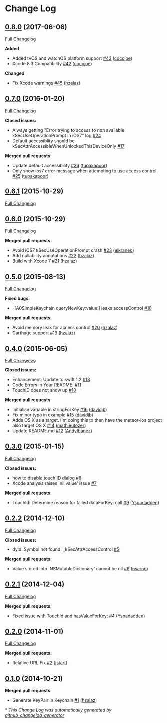 # Change Log

## [0.8.0](https://github.com/auth0/SimpleKeychain/tree/0.8.0) (2017-06-06)
[Full Changelog](https://github.com/auth0/SimpleKeychain/compare/0.7.0...0.8.0)

**Added**
- Added tvOS and watchOS platform support [\#43](https://github.com/auth0/SimpleKeychain/pull/43) ([cocojoe](https://github.com/cocojoe))
- Xcode 8.3 Compatibility [\#42](https://github.com/auth0/SimpleKeychain/pull/42) ([cocojoe](https://github.com/cocojoe))

**Changed**
- Fix Xcode warnings [\#45](https://github.com/auth0/SimpleKeychain/pull/45) ([hzalaz](https://github.com/hzalaz))

## [0.7.0](https://github.com/auth0/SimpleKeychain/tree/0.7.0) (2016-01-20)
[Full Changelog](https://github.com/auth0/SimpleKeychain/compare/0.6.1...0.7.0)

**Closed issues:**

- Always getting "Error trying to access to non available kSecUseOperationPrompt in iOS7" log [\#24](https://github.com/auth0/SimpleKeychain/issues/24)
- Default accessiblity should be kSecAttrAccessibleWhenUnlockedThisDeviceOnly [\#17](https://github.com/auth0/SimpleKeychain/issues/17)

**Merged pull requests:**

- Update default accessibility [\#26](https://github.com/auth0/SimpleKeychain/pull/26) ([tupakapoor](https://github.com/tupakapoor))
- Only show ios7 error message when attempting to use access control [\#25](https://github.com/auth0/SimpleKeychain/pull/25) ([tupakapoor](https://github.com/tupakapoor))

## [0.6.1](https://github.com/auth0/SimpleKeychain/tree/0.6.1) (2015-10-29)
[Full Changelog](https://github.com/auth0/SimpleKeychain/compare/0.6.0...0.6.1)

## [0.6.0](https://github.com/auth0/SimpleKeychain/tree/0.6.0) (2015-10-29)
[Full Changelog](https://github.com/auth0/SimpleKeychain/compare/0.5.0...0.6.0)

**Merged pull requests:**

- Avoid iOS7 kSecUseOperationPrompt crash [\#23](https://github.com/auth0/SimpleKeychain/pull/23) ([elkraneo](https://github.com/elkraneo))
- Add nullability annotations [\#22](https://github.com/auth0/SimpleKeychain/pull/22) ([hzalaz](https://github.com/hzalaz))
- Build with Xcode 7 [\#21](https://github.com/auth0/SimpleKeychain/pull/21) ([hzalaz](https://github.com/hzalaz))

## [0.5.0](https://github.com/auth0/SimpleKeychain/tree/0.5.0) (2015-08-13)
[Full Changelog](https://github.com/auth0/SimpleKeychain/compare/0.4.0...0.5.0)

**Fixed bugs:**

- -\[A0SimpleKeychain queryNewKey:value:\] leaks accessControl [\#18](https://github.com/auth0/SimpleKeychain/issues/18)

**Merged pull requests:**

- Avoid memory leak for access control [\#20](https://github.com/auth0/SimpleKeychain/pull/20) ([hzalaz](https://github.com/hzalaz))
- Carthage support [\#19](https://github.com/auth0/SimpleKeychain/pull/19) ([hzalaz](https://github.com/hzalaz))

## [0.4.0](https://github.com/auth0/SimpleKeychain/tree/0.4.0) (2015-06-05)
[Full Changelog](https://github.com/auth0/SimpleKeychain/compare/0.3.0...0.4.0)

**Closed issues:**

- Enhancement: Update to swift 1.2 [\#13](https://github.com/auth0/SimpleKeychain/issues/13)
- Code Errors in Your README. [\#11](https://github.com/auth0/SimpleKeychain/issues/11)
- TouchID does not show up [\#10](https://github.com/auth0/SimpleKeychain/issues/10)

**Merged pull requests:**

- Initialise variable in stringForKey [\#16](https://github.com/auth0/SimpleKeychain/pull/16) ([davidjb](https://github.com/davidjb))
- Fix minor typo in example [\#15](https://github.com/auth0/SimpleKeychain/pull/15) ([davidjb](https://github.com/davidjb))
- Adds OS X as a target. I'm doing this to then have the meteor-ios project also target OS X [\#14](https://github.com/auth0/SimpleKeychain/pull/14) ([mathieutozer](https://github.com/mathieutozer))
- Update README.md [\#12](https://github.com/auth0/SimpleKeychain/pull/12) ([AndyIbanez](https://github.com/AndyIbanez))

## [0.3.0](https://github.com/auth0/SimpleKeychain/tree/0.3.0) (2015-01-15)
[Full Changelog](https://github.com/auth0/SimpleKeychain/compare/0.2.2...0.3.0)

**Closed issues:**

- how to disable touch ID dialog [\#8](https://github.com/auth0/SimpleKeychain/issues/8)
- Xcode analysis raises 'nil value' issue [\#7](https://github.com/auth0/SimpleKeychain/issues/7)

**Merged pull requests:**

- TouchId: Determine reason for failed dataForKey: call [\#9](https://github.com/auth0/SimpleKeychain/pull/9) ([Yspadadden](https://github.com/Yspadadden))

## [0.2.2](https://github.com/auth0/SimpleKeychain/tree/0.2.2) (2014-12-10)
[Full Changelog](https://github.com/auth0/SimpleKeychain/compare/0.2.1...0.2.2)

**Closed issues:**

- dyld: Symbol not found: \_kSecAttrAccessControl [\#5](https://github.com/auth0/SimpleKeychain/issues/5)

**Merged pull requests:**

- Value stored into 'NSMutableDictionary' cannot be nil [\#6](https://github.com/auth0/SimpleKeychain/pull/6) ([nsarno](https://github.com/nsarno))

## [0.2.1](https://github.com/auth0/SimpleKeychain/tree/0.2.1) (2014-12-04)
[Full Changelog](https://github.com/auth0/SimpleKeychain/compare/0.2.0...0.2.1)

**Merged pull requests:**

- Fixed issue with TouchId and hasValueForKey: [\#4](https://github.com/auth0/SimpleKeychain/pull/4) ([Yspadadden](https://github.com/Yspadadden))

## [0.2.0](https://github.com/auth0/SimpleKeychain/tree/0.2.0) (2014-11-01)
[Full Changelog](https://github.com/auth0/SimpleKeychain/compare/0.1.0...0.2.0)

**Merged pull requests:**

- Relative URL Fix [\#2](https://github.com/auth0/SimpleKeychain/pull/2) ([jstart](https://github.com/jstart))

## [0.1.0](https://github.com/auth0/SimpleKeychain/tree/0.1.0) (2014-10-21)
**Merged pull requests:**

- Generate KeyPair in Keychain [\#1](https://github.com/auth0/SimpleKeychain/pull/1) ([hzalaz](https://github.com/hzalaz))



\* *This Change Log was automatically generated by [github_changelog_generator](https://github.com/skywinder/Github-Changelog-Generator)*